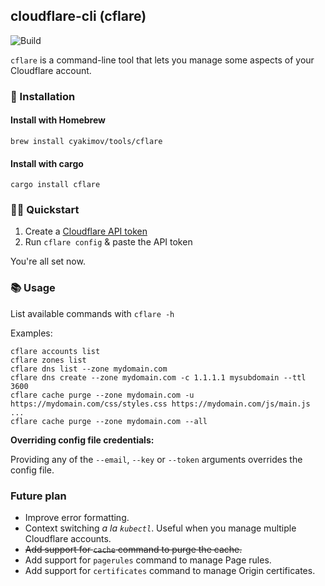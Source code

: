 cloudflare-cli (cflare)
------------

![Build](https://github.com/cyakimov/cloudflare-cli/workflows/Build/badge.svg)

`cflare` is a command-line tool that lets you manage some aspects of your Cloudflare account.

### 🚀 Installation

#### Install with Homebrew

```shell script
brew install cyakimov/tools/cflare
```

#### Install with cargo

```shell script
cargo install cflare
```

### 🏃‍♂️ Quickstart

1. Create a [Cloudflare API token](https://support.cloudflare.com/hc/en-us/articles/200167836-Managing-API-Tokens-and-Keys)
2. Run `cflare config` & paste the API token

You're all set now.

### 📚 Usage

List available commands with `cflare -h`

Examples:

```shell script
cflare accounts list
cflare zones list
cflare dns list --zone mydomain.com
cflare dns create --zone mydomain.com -c 1.1.1.1 mysubdomain --ttl 3600
cflare cache purge --zone mydomain.com -u https://mydomain.com/css/styles.css https://mydomain.com/js/main.js ...
cflare cache purge --zone mydomain.com --all
```

**Overriding config file credentials:**

Providing any of the `--email`, `--key` or `--token` arguments overrides the config file.

### Future plan

* Improve error formatting.
* Context switching _a la `kubectl`_. Useful when you manage multiple Cloudflare accounts. 
* ~~Add support for `cache` command to purge the cache.~~
* Add support for `pagerules` command to manage Page rules.
* Add support for `certificates` command to manage Origin certificates.
